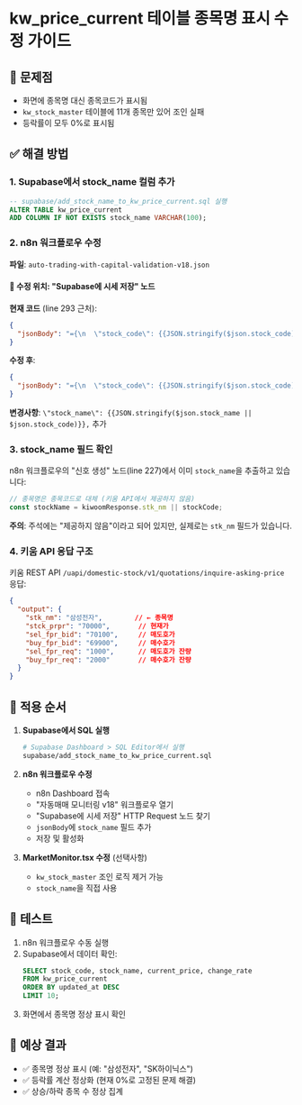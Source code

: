 # kw_price_current 테이블 종목명 표시 수정 가이드

## 🔴 문제점
- 화면에 종목명 대신 종목코드가 표시됨
- `kw_stock_master` 테이블에 11개 종목만 있어 조인 실패
- 등락률이 모두 0%로 표시됨

## ✅ 해결 방법

### 1. Supabase에서 stock_name 컬럼 추가

```sql
-- supabase/add_stock_name_to_kw_price_current.sql 실행
ALTER TABLE kw_price_current
ADD COLUMN IF NOT EXISTS stock_name VARCHAR(100);
```

### 2. n8n 워크플로우 수정

**파일**: `auto-trading-with-capital-validation-v18.json`

#### 📍 수정 위치: "Supabase에 시세 저장" 노드

**현재 코드** (line 293 근처):
```json
{
  "jsonBody": "={\n  \"stock_code\": {{JSON.stringify($json.stock_code)}},\n  \"current_price\": {{$json.current_price}},\n  \"change_price\": {{$json.change_price}},\n  \"change_rate\": {{$json.change_rate}},\n  \"volume\": {{$json.volume || 0}},\n  \"high_52w\": {{$json.sel_price || 0}},\n  \"low_52w\": {{$json.buy_price || 0}},\n  \"market_cap\": 0\n}"
}
```

**수정 후**:
```json
{
  "jsonBody": "={\n  \"stock_code\": {{JSON.stringify($json.stock_code)}},\n  \"stock_name\": {{JSON.stringify($json.stock_name || $json.stock_code)}},\n  \"current_price\": {{$json.current_price}},\n  \"change_price\": {{$json.change_price}},\n  \"change_rate\": {{$json.change_rate}},\n  \"volume\": {{$json.volume || 0}},\n  \"high_52w\": {{$json.sel_price || 0}},\n  \"low_52w\": {{$json.buy_price || 0}},\n  \"market_cap\": 0\n}"
}
```

**변경사항**: `\"stock_name\": {{JSON.stringify($json.stock_name || $json.stock_code)}},` 추가

### 3. stock_name 필드 확인

n8n 워크플로우의 "신호 생성" 노드(line 227)에서 이미 `stock_name`을 추출하고 있습니다:

```javascript
// 종목명은 종목코드로 대체 (키움 API에서 제공하지 않음)
const stockName = kiwoomResponse.stk_nm || stockCode;
```

**주의**: 주석에는 "제공하지 않음"이라고 되어 있지만, 실제로는 `stk_nm` 필드가 있습니다.

### 4. 키움 API 응답 구조

키움 REST API `/uapi/domestic-stock/v1/quotations/inquire-asking-price` 응답:

```json
{
  "output": {
    "stk_nm": "삼성전자",        // ← 종목명
    "stck_prpr": "70000",       // 현재가
    "sel_fpr_bid": "70100",     // 매도호가
    "buy_fpr_bid": "69900",     // 매수호가
    "sel_fpr_req": "1000",      // 매도호가 잔량
    "buy_fpr_req": "2000"       // 매수호가 잔량
  }
}
```

## 📝 적용 순서

1. **Supabase에서 SQL 실행**
   ```bash
   # Supabase Dashboard > SQL Editor에서 실행
   supabase/add_stock_name_to_kw_price_current.sql
   ```

2. **n8n 워크플로우 수정**
   - n8n Dashboard 접속
   - "자동매매 모니터링 v18" 워크플로우 열기
   - "Supabase에 시세 저장" HTTP Request 노드 찾기
   - `jsonBody`에 `stock_name` 필드 추가
   - 저장 및 활성화

3. **MarketMonitor.tsx 수정** (선택사항)
   - `kw_stock_master` 조인 로직 제거 가능
   - `stock_name`을 직접 사용

## 🧪 테스트

1. n8n 워크플로우 수동 실행
2. Supabase에서 데이터 확인:
   ```sql
   SELECT stock_code, stock_name, current_price, change_rate
   FROM kw_price_current
   ORDER BY updated_at DESC
   LIMIT 10;
   ```
3. 화면에서 종목명 정상 표시 확인

## 🎯 예상 결과

- ✅ 종목명 정상 표시 (예: "삼성전자", "SK하이닉스")
- ✅ 등락률 계산 정상화 (현재 0%로 고정된 문제 해결)
- ✅ 상승/하락 종목 수 정상 집계
